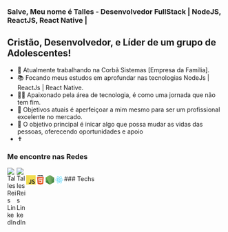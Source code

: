 ### Salve, Meu nome é Talles - Desenvolvedor FullStack | NodeJS, ReactJS, React Native |

## Cristão, Desenvolvedor, e Líder de um grupo de Adolescentes!
- 💼 Atualmente trabalhando na Corbã Sistemas [Empresa da Família].
- 📚 Focando meus estudos em aprofundar nas tecnologias NodeJs | ReactJs | React Native.
- 👨‍💻 Apaixonado pela área de tecnologia, é como uma jornada que não tem fim.
- 🎯 Objetivos atuais é aperfeiçoar a mim mesmo para ser um profissional excelente no mercado.
- 🚀 O objetivo principal é inicar algo que possa mudar as vidas das pessoas, oferecendo oportunidades e apoio
- ✝

### Me encontre nas Redes

<a href="https://www.linkedin.com/in/talles-r-ab9706aa/"><img align="left" alt="Talles Reis LinkedIn" width="22px" src="https://simpleicons.org/icons/linkedin.svg" /> </a>
<a href="https://www.instagram.com/talles.a.reis"><img align="left" alt="Talles Reis LinkedIn" width="22px" src="https://simpleicons.org/icons/instagram.svg" /> </a>

<br/>
### Techs

<img align="left" alt="Talles Reis LinkedIn" width="22px" src="https://raw.githubusercontent.com/github/explore/80688e429a7d4ef2fca1e82350fe8e3517d3494d/topics/javascript/javascript.png" />
<img align="left" alt="Talles Reis LinkedIn" width="22px" src="https://raw.githubusercontent.com/github/explore/80688e429a7d4ef2fca1e82350fe8e3517d3494d/topics/html/html.png" />
<img align="left" alt="Talles Reis LinkedIn" width="22px" src="https://raw.githubusercontent.com/github/explore/80688e429a7d4ef2fca1e82350fe8e3517d3494d/topics/nodejs/nodejs.png" />
<img align="left" alt="Talles Reis LinkedIn" width="22px" src="https://raw.githubusercontent.com/github/explore/80688e429a7d4ef2fca1e82350fe8e3517d3494d/topics/react/react.png" />
